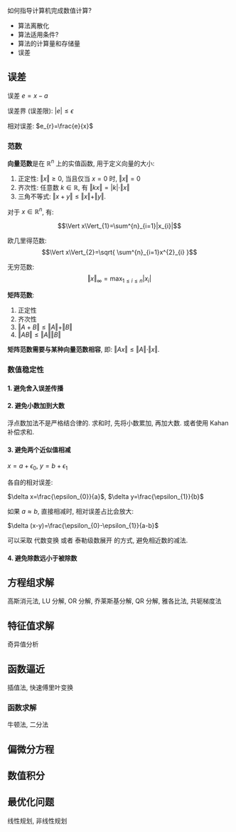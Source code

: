 如何指导计算机完成数值计算?
- 算法离散化
- 算法适用条件?
- 算法的计算量和存储量
- 误差


## 误差

误差 $e=x-a$

误差界 (误差限): $|e|\leq \epsilon$

相对误差: $e_{r}=\frac{e}{x}$

### 范数

**向量范数**是在 $\mathbb{R}^{n}$ 上的实值函数, 用于定义向量的大小:
1. 正定性: $\Vert x\Vert \geq 0$, 当且仅当 $x=0$ 时, $\Vert x\Vert =0$
2. 齐次性: 任意数 $k\in \mathbb{R}$, 有 $\Vert kx\Vert =|k|\cdot \Vert x\Vert$
3. 三角不等式: $\Vert x+y\Vert \leq \Vert x\Vert + \Vert y\Vert$.

对于 $x\in \mathbb{R}^n$, 有:

$$\Vert x\Vert_{1}=\sum^{n}_{i=1}|x_{i}|$$

欧几里得范数:
$$\Vert x\Vert_{2}=\sqrt{ \sum^{n}_{i=1}x^{2}_{i} }$$

无穷范数:
$$\Vert x\Vert_{\infty}=\max_{1\leq i\leq n}|x_{i}|$$

**矩阵范数**: 
1. 正定性
2. 齐次性
3. $\Vert A+B\Vert \leq \Vert A\Vert+\Vert B\Vert$
4. $\Vert AB\Vert \leq \Vert A\Vert \Vert B\Vert$

**矩阵范数需要与某种向量范数相容**, 即: ${} \Vert Ax\Vert \leq \Vert A\Vert\cdot \Vert x\Vert {}$.

### 数值稳定性

#### 1. 避免舍入误差传播

#### 2. 避免小数加到大数

浮点数加法不是严格结合律的. 求和时, 先将小数累加, 再加大数. 或者使用 Kahan 补偿求和.

#### 3. 避免两个近似值相减

$x=a+\epsilon_{0}$, $y=b+\epsilon_{1}$

各自的相对误差:

$\delta x=\frac{\epsilon_{0}}{a}$, $\delta y=\frac{\epsilon_{1}}{b}$

如果 $a\approx b$, 直接相减时, 相对误差占比会放大:

$\delta (x-y)=\frac{\epsilon_{0}-\epsilon_{1}}{a-b}$

可以采取 代数变换 或者 泰勒级数展开 的方式, 避免相近数的减法. 

#### 4. 避免除数远小于被除数

## 方程组求解

高斯消元法, LU 分解, OR 分解, 乔莱斯基分解, QR 分解, 雅各比法, 共轭梯度法

## 特征值求解

奇异值分析

## 函数逼近

插值法, 快速傅里叶变换

### 函数求解

牛顿法, 二分法

## 偏微分方程

## 数值积分

## 最优化问题

线性规划, 非线性规划